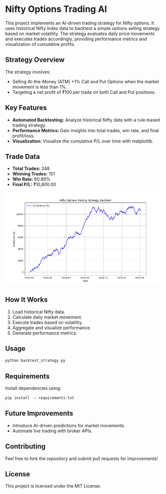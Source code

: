 # Nifty Options Trading AI

This project implements an AI-driven trading strategy for Nifty options. It uses historical Nifty index data to backtest a simple options selling strategy based on market volatility. The strategy evaluates daily price movements and executes trades accordingly, providing performance metrics and visualization of cumulative profits.

## Strategy Overview
The strategy involves:
- Selling At-the-Money (ATM) +1% Call and Put Options when the market movement is less than 1%.
- Targeting a net profit of ₹100 per trade on both Call and Put positions.

## Key Features
- **Automated Backtesting:** Analyze historical Nifty data with a rule-based trading strategy.
- **Performance Metrics:** Gain insights into total trades, win rate, and final profit/loss.
- **Visualization:** Visualize the cumulative P/L over time with matplotlib.

## Trade Data
- **Total Trades:** 248
- **Winning Trades:** 151
- **Win Rate:** 60.89%
- **Final P/L:** ₹10,800.00

![Cumulative P/L](data/cumulative_pnl.png)

## How It Works
1. Load historical Nifty data.
2. Calculate daily market movement.
3. Execute trades based on volatility.
4. Aggregate and visualize performance.
5. Generate performance metrics.

## Usage
```bash
python backtest_strategy.py
```

## Requirements
Install dependencies using:
```bash
pip install -r requirements.txt
```

## Future Improvements
- Introduce AI-driven predictions for market movements.
- Automate live trading with broker APIs.

## Contributing
Feel free to fork the repository and submit pull requests for improvements!

## License
This project is licensed under the MIT License.

